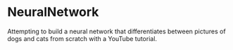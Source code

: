 # NeuralNetwork
Attempting to build a neural network that differentiates between pictures of dogs and cats from scratch with a YouTube tutorial.
